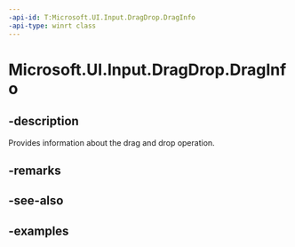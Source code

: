 ```yaml
---
-api-id: T:Microsoft.UI.Input.DragDrop.DragInfo
-api-type: winrt class
---
```


# Microsoft.UI.Input.DragDrop.DragInfo

<!--
public sealed class DragInfo
-->

## -description

Provides information about the drag and drop operation.

## -remarks

## -see-also

## -examples
